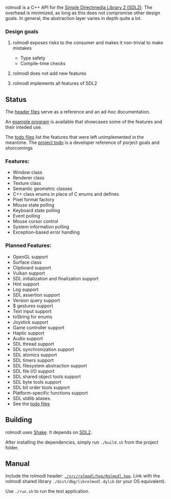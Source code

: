 rolmodl is a C++ API for the [Simple Directmedia Library 2 (SDL2)](https://www.libsdl.org/). The overhead is minimized, as long as this does not compromise other design goals. In general, the abstraction layer varies in depth quite a lot.

### Design goals
1. rolmodl exposes risks to the consumer and makes it non-trivial to make mistakes
    * Type safety
    * Compile-time checks

1. rolmodl does not add new features
1. rolmodl implements all features of SDL2

## Status

The [header files](src/rolmodl/hpp) serve as a reference and an ad-hoc documentation.

An [example program](src/tst/main.cpp) is available that showcases some of the features and their inteded use.

The [todo files](src/rolmodl/hpp/todo) list the features that were left unimplemented in the meantime. The [project todo](todo.txt) is a developer reference of porject goals and shorcomings

### Features:
- Window class
- Renderer class
- Texture class
- Semantic geometric classes
- C++ class enums in place of C enums and defines
- Pixel format factory
- Mouse state polling
- Keyboard state polling
- Event polling
- Mouse cursor control
- System information polling
- Exception-based error handling

### Planned Features:
- OpenGL support
- Surface class
- Clipboard support
- Vulkan support
- SDL initialization and finalization support
- Hint support
- Log support
- SDL assertion support
- Version query support
- $ gestures support
- Text input support
- toString for enums
- Joystick support
- Game controller support
- Haptic support
- Audio support
- SDL thread support
- SDL synchronization support
- SDL atomics support
- SDL timers support
- SDL filesystem abstraction support
- SDL file I/O support
- SDL shared object tools support
- SDL byte tools support
- SDL bit order tools support
- Platform-specific functions support
- SDL stdlib aliases
- See the [todo files](src/rolmodl/hpp/todo)

## Building
rolmodl uses [Shake](https://shakebuild.com/). It depends on [SDL2](https://www.libsdl.org/).

After installing the dependencies, simply run `./build.sh` from the project folder.

## Manual
Include the rolmodl header: [`./src/rolmodl/hpp/Rolmodl.hpp`](src/rolmodl/hpp/Rolmodl.hpp). Link with the rolmodl shared library `./dist/dbg/librolmodl.dylib` (or your OS equivalent).

Use `./run.sh` to run the test application.
